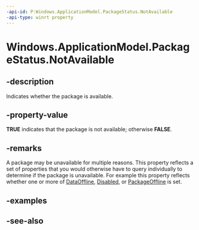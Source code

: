 ----api-id: P:Windows.ApplicationModel.PackageStatus.NotAvailable
-api-type: winrt property
---<!-- Property syntaxpublic bool NotAvailable { get; }--># Windows.ApplicationModel.PackageStatus.NotAvailable## -descriptionIndicates whether the package is available.## -property-value**TRUE** indicates that the package is not available; otherwise **FALSE**.## -remarksA package may be unavailable for multiple reasons. This property reflects a set of properties that you would otherwise have to query individually to determine if the package is unavailable. For example this property reflects whether one or more of [DataOffline](packagestatus_dataoffline.md), [Disabled](packagestatus_disabled.md), or [PackageOffline](packagestatus_packageoffline.md) is set.## -examples## -see-also